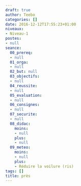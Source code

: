 ```yaml
---
draft: true
author: Teebo
categories: []
date: 2016-12-12T17:55:23+01:00
niveaux:
- Niveau-1
postes:
- null
seance:
  00_prereq:
  - null
  01_orga:
  - null
  02_but: null
  03_objectifs:
  - null
  04_reussite:
  - null
  05_evaluation:
  - null
  06_consignes:
  - null
  07_securite:
  - null
  08_didac:
    moins:
    - null
    plus:
    - null
  09_meteo:
    moins:
    - null
    plus:
    - Réduire la voilure (ris)
tags: []
title: près
---
```

